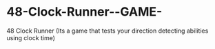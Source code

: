 48-Clock-Runner--GAME-
======================

48 Clock Runner (Its a game that tests your direction detecting abilities using clock time)
